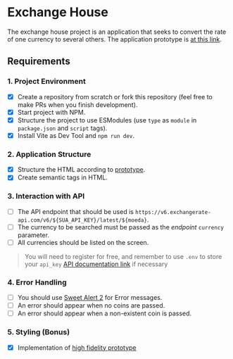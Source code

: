 # Exchange House

The exchange house project is an application that seeks to convert the rate of one currency to several others.
The application prototype is [at this link](https://www.figma.com/file/H3gBEiF0F94VESCGx9DD17/Casa-de-C%C3%A2mbio?node-id=0%3A1).

## Requirements

### 1. Project Environment

- [x] Create a repository from scratch or fork this repository (feel free to make PRs when you finish development).
- [x] Start project with NPM.
- [x] Structure the project to use ESModules (use `type` as `module` in `package.json` and `script` tags).
- [x] Install Vite as Dev Tool and `npm run dev`.

### 2. Application Structure

- [x] Structure the HTML according to [prototype](https://www.figma.com/file/H3gBEiF0F94VESCGx9DD17/Casa-de-C%C3%A2mbio?node-id=0%3A1).
- [x] Create semantic tags in HTML.

### 3. Interaction with API

- [ ] The API endpoint that should be used is `https://v6.exchangerate-api.com/v6/${SUA_API_KEY}/latest/${moeda}`.
- [ ] The currency to be searched must be passed as the _endpoint_ `currency` parameter.
- [ ] All currencies should be listed on the screen.

> You will need to register for free, and remember to use `.env` to store your `api_key`
> [API documentation link](https://www.exchangerate-api.com/docs/overview) if necessary

### 4. Error Handling

- [ ] You should use [Sweet Alert 2](https://sweetalert2.github.io/) for Error messages.
- [ ] An error should appear when no coins are passed.
- [ ] An error should appear when a non-existent coin is passed.

### 5. Styling (Bonus)

- [x] Implementation of [high fidelity prototype](https://www.figma.com/file/H3gBEiF0F94VESCGx9DD17/Casa-de-C%C3%A2mbio?node-id=0%3A1)
